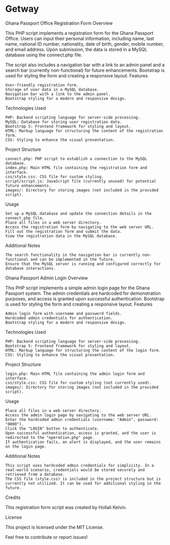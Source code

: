 # Getway

Ghana Passport Office Registration Form
Overview

This PHP script implements a registration form for the Ghana Passport Office. Users can input their personal information, including name, last name, national ID number, nationality, date of birth, gender, mobile number, and email address. Upon submission, the data is stored in a MySQL database using the connect.php file.

The script also includes a navigation bar with a link to an admin panel and a search bar (currently non-functional) for future enhancements. Bootstrap is used for styling the form and creating a responsive layout.
Features

    User-friendly registration form.
    Storage of user data in a MySQL database.
    Navigation bar with a link to the admin panel.
    Bootstrap styling for a modern and responsive design.

Technologies Used

    PHP: Backend scripting language for server-side processing.
    MySQL: Database for storing user registration data.
    Bootstrap 5: Frontend framework for styling and layout.
    HTML: Markup language for structuring the content of the registration form.
    CSS: Styling to enhance the visual presentation.

Project Structure

    connect.php: PHP script to establish a connection to the MySQL database.
    index.php: Main HTML file containing the registration form and interface.
    css/style.css: CSS file for custom styling.
    script/script.js: JavaScript file (currently unused) for potential future enhancements.
    images/: Directory for storing images (not included in the provided script).

Usage

    Set up a MySQL database and update the connection details in the connect.php file.
    Place all files in a web server directory.
    Access the registration form by navigating to the web server URL.
    Fill out the registration form and submit the data.
    View the registration data in the MySQL database.

Additional Notes

    The search functionality in the navigation bar is currently non-functional and can be implemented in the future.
    Ensure that the MySQL server is running and configured correctly for database interactions.

Ghana Passport Admin Login
Overview

This PHP script implements a simple admin login page for the Ghana Passport system. The admin credentials are hardcoded for demonstration purposes, and access is granted upon successful authentication. Bootstrap is used for styling the form and creating a responsive layout.
Features

    Admin login form with username and password fields.
    Hardcoded admin credentials for authentication.
    Bootstrap styling for a modern and responsive design.

Technologies Used

    PHP: Backend scripting language for server-side processing.
    Bootstrap 5: Frontend framework for styling and layout.
    HTML: Markup language for structuring the content of the login form.
    CSS: Styling to enhance the visual presentation.

Project Structure

    login.php: Main HTML file containing the admin login form and interface.
    css/style.css: CSS file for custom styling (not currently used).
    images/: Directory for storing images (not included in the provided script).

Usage

    Place all files in a web server directory.
    Access the admin login page by navigating to the web server URL.
    Enter the hardcoded admin credentials (username: "Admin", password: "0000").
    Click the "LOGIN" button to authenticate.
    Upon successful authentication, access is granted, and the user is redirected to the "operation.php" page.
    If authentication fails, an alert is displayed, and the user remains on the login page.

Additional Notes

    This script uses hardcoded admin credentials for simplicity. In a real-world scenario, credentials would be stored securely and retrieved from a database.
    The CSS file (style.css) is included in the project structure but is currently not utilized. It can be used for additional styling in the future.
Credits

This registration form script was created by Hollali Kelvin.

License

This project is licensed under the MIT License.

Feel free to contribute or report issues!
